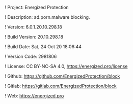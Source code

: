 ! Project: Energized Protection

! Description: ad.porn.malware blocking.

! Version: 6.0.1.20.10.298.18

! Build Version: 20.10.298.18

! Build Date: Sat, 24 Oct 20 18:06:44

! Version Code: 2981806

! License: CC BY-NC-SA 4.0, https://energized.pro/license

! Github: https://github.com/EnergizedProtection/block

! Gitlab: https://gitlab.com/EnergizedProtection/block


! Web: https://energized.pro
